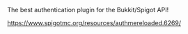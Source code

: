 The best authentication plugin for the Bukkit/Spigot API!

https://www.spigotmc.org/resources/authmereloaded.6269/
